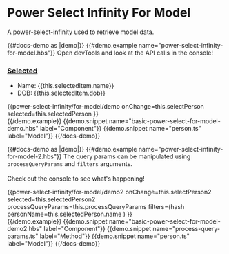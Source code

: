 # Power Select Infinity For Model

A power-select-infinity used to retrieve model data.

{{#docs-demo as |demo|}}
    {{#demo.example name="power-select-infinity-for-model.hbs"}}
        Open devTools and look at the API calls in the console!    
        <div class="mt-3">
            <h3 class="mb-3">
                <u>Selected</u>
            </h3>
            <ul>
                <li>Name: {{this.selectedItem.name}}</li>
                <li>DOB: {{this.selectedItem.dob}}</li>
            </ul>
        </div>
        <div class="col-5 px-0">
            {{power-select-infinity/for-model/demo
                onChange=this.selectPerson
                selected=this.selectedPerson
            }}
        </div>
    {{/demo.example}}
    {{demo.snippet name="basic-power-select-for-model-demo.hbs" label="Component"}}
    {{demo.snippet name="person.ts" label="Model"}}
{{/docs-demo}}  

{{#docs-demo as |demo|}}
    {{#demo.example name="power-select-infinity-for-model-2.hbs"}}
        The query params can be manipulated using `processQueryParams` and `filters` arguments.  
        <br>
        Check out the console to see what's happening!
        <div class="col-5 px-0 mt-3">
            {{power-select-infinity/for-model/demo2
                onChange=this.selectPerson2
                selected=this.selectedPerson2
                processQueryParams=this.processQueryParams
                filters=(hash
                    personName=this.selectedPerson.name
                )
            }}
        </div>
    {{/demo.example}}
    {{demo.snippet name="basic-power-select-for-model-demo2.hbs" label="Component"}}
    {{demo.snippet name="process-query-params.ts" label="Method"}}
    {{demo.snippet name="person.ts" label="Model"}}
{{/docs-demo}}